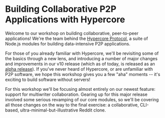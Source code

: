 # Building Collaborative P2P Applications with Hypercore

Welcome to our workshop on building collaborative, peer-to-peer applications! We're the team behind the [Hypercore Protocol](https://hypercore-protocol.org), a suite of Node.js modules for building data-intensive P2P applications.

For those of you already familiar with Hypercore, we'll be revisiting some of the basics through a new lens, and introducing a number of major changes and improvements in our v10 release (which as of today, is released as an [alpha release](https://github.com/hypercore-protocol/hypercore-next)). If you've never heard of Hypercore, or are unfamiliar with P2P software, we hope this workshop gives you a few "aha" moments -- it's exciting to build software without servers!

For this workshop we'll be focusing almost entirely on our newest feature: support for multiwriter collaboration. Gearing up for this major release involved some serious revamping of our core modules, so we'll be covering all those changes on the way to the final exercise: a collaborative, CLI-based, ultra-minimal-but-illustrative Reddit clone.
